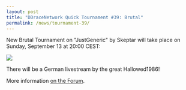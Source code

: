 ```yaml
---
layout: post
title: "DDraceNetwork Quick Tournament #39: Brutal"
permalink: /news/tournament-39/
---
```

New Brutal Tournament on "JustGeneric" by Skeptar will take place on Sunday, September 13 at 20:00 CEST:

[<img class="demo" src="/_uploads/JustGeneric.png" />](//forum.ddnet.org/viewtopic.php?f=21&t=2241)

There will be a German livestream by the great Hallowed1986!

More information [on the Forum](//forum.ddnet.org/viewtopic.php?f=21&t=2241).
